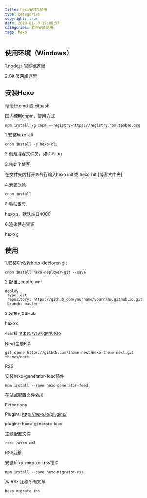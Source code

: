```yaml
---
title: hexo安装与使用
type: categories
copyright: true
date: 2019-01-10 19:06:57
categories: 软件安装使用
tags: hexo
---
```

## 使用环境（Windows）
1.node.js 官网点[这里](https://nodejs.org/)

2.Git 官网点[这里](https://git-scm.com/)

## 安装Hexo
命令行 cmd 或 gitbash

国内使用cnpm，使用方式 

```
npm install -g cnpm --registry=https://registry.npm.taobao.org
```

1.安装hexo-cli

```
cnpm install -g hexo-cli
```

2.创建博客文件夹，如D:\blog

3.初始化博客

在文件夹内打开命令行输入hexo init 或 hexo init [博客文件夹]

4.安装依赖

```
cnpm install
```

5.启动服务

hexo s，默认端口4000

6.渲染静态资源

hexo g

## 使用

1.安装Git依赖hexo-deployer-git

```
cnpm install hexo-deployer-git --save
```

2.配置 _config.yml

```
deploy:
 type: git
 repository: https://github.com/yourname/yourname.github.io.git
 branch: master
```

3.发布到GitHub

hexo d

4.查看 https://ys97.github.io

NexT主题6.0

```
git clone https://github.com/theme-next/hexo-theme-next.git themes/next
```

RSS

安装hexo-generator-feed插件 

```
npm install --save hexo-generator-feed
```

在站点配置文件添加

Extensions

Plugins: http://hexo.io/plugins/

plugins: hexo-generate-feed 

主题配置文件 

```
rss: /atom.xml
```

RSS迁移

安装hexo-migrator-rss插件 

```
npm install --save hexo-migrator-rss
```

从 RSS 迁移所有文章 

```
hexo migrate rss
```